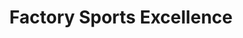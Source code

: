 ---
title: "Factory Sports Excellence"
url: /lloydminster/factory-sports-excellence/
shop: Sport
---